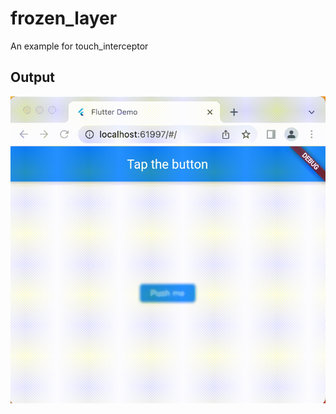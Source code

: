 # frozen_layer

An example for touch_interceptor

## Output

![demo](https://github.com/parsodyl/touch_interceptor_examples/blob/main/frozen_layer/output/demo.gif)
